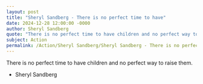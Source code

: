 ```yaml
---
layout: post
title: "Sheryl Sandberg - There is no perfect time to have"
date: 2024-12-28 12:00:00 -0000
author: Sheryl Sandberg
quote: "There is no perfect time to have children and no perfect way to raise them."
subject: Action
permalink: /Action/Sheryl Sandberg/Sheryl Sandberg - There is no perfect time to have
---
```


There is no perfect time to have children and no perfect way to raise them.

- Sheryl Sandberg
